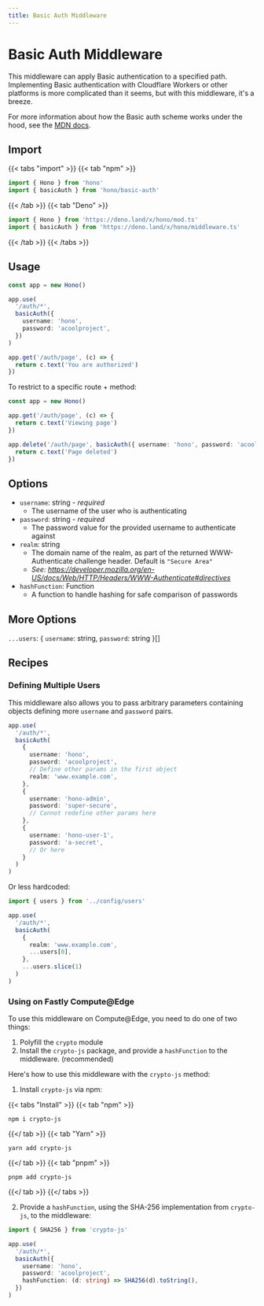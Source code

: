 ```yaml
---
title: Basic Auth Middleware
---
```


# Basic Auth Middleware

This middleware can apply Basic authentication to a specified path.
Implementing Basic authentication with Cloudflare Workers or other platforms is more complicated than it seems, but with this middleware, it's a breeze.

For more information about how the Basic auth scheme works under the hood, see the [MDN docs](https://developer.mozilla.org/en-US/docs/Web/HTTP/Authentication#basic_authentication_scheme).

## Import

{{< tabs "import" >}}
{{< tab "npm" >}}

```ts
import { Hono } from 'hono'
import { basicAuth } from 'hono/basic-auth'
```

{{< /tab >}}
{{< tab "Deno" >}}

```ts
import { Hono } from 'https://deno.land/x/hono/mod.ts'
import { basicAuth } from 'https://deno.land/x/hono/middleware.ts'
```

{{< /tab >}}
{{< /tabs >}}

## Usage

```ts
const app = new Hono()

app.use(
  '/auth/*',
  basicAuth({
    username: 'hono',
    password: 'acoolproject',
  })
)

app.get('/auth/page', (c) => {
  return c.text('You are authorized')
})
```

To restrict to a specific route + method:

```ts
const app = new Hono()

app.get('/auth/page', (c) => {
  return c.text('Viewing page')
})

app.delete('/auth/page', basicAuth({ username: 'hono', password: 'acoolproject' }), (c) => {
  return c.text('Page deleted')
})
```

## Options

- `username`: string - _required_
  - The username of the user who is authenticating
- `password`: string - _required_
  - The password value for the provided username to authenticate against
- `realm`: string
  - The domain name of the realm, as part of the returned WWW-Authenticate challenge header. Default is `"Secure Area"`
  - _See: https://developer.mozilla.org/en-US/docs/Web/HTTP/Headers/WWW-Authenticate#directives_
- `hashFunction`: Function
  - A function to handle hashing for safe comparison of passwords

## More Options

`...users`: { `username`: string, `password`: string }[]

## Recipes

### Defining Multiple Users

This middleware also allows you to pass arbitrary parameters containing objects defining more `username` and `password` pairs.

```ts
app.use(
  '/auth/*',
  basicAuth(
    {
      username: 'hono',
      password: 'acoolproject',
      // Define other params in the first object
      realm: 'www.example.com',
    },
    {
      username: 'hono-admin',
      password: 'super-secure',
      // Cannot redefine other params here
    },
    {
      username: 'hono-user-1',
      password: 'a-secret',
      // Or here
    }
  )
)
```

Or less hardcoded:

```ts
import { users } from '../config/users'

app.use(
  '/auth/*',
  basicAuth(
    {
      realm: 'www.example.com',
      ...users[0],
    },
    ...users.slice(1)
  )
)
```

### Using on Fastly Compute@Edge

To use this middleware on Compute@Edge, you need to do one of two things:

1. Polyfill the `crypto` module
2. Install the `crypto-js` package, and provide a `hashFunction` to the middleware. (recommended)

Here's how to use this middleware with the `crypto-js` method:

1. Install `crypto-js` via npm:

{{< tabs "Install" >}}
{{< tab "npm" >}}

```
npm i crypto-js
```

{{</ tab >}}
{{< tab "Yarn" >}}

```
yarn add crypto-js
```

{{</ tab >}}
{{< tab "pnpm" >}}

```
pnpm add crypto-js
```

{{</ tab >}}
{{</ tabs >}}

2. Provide a `hashFunction`, using the SHA-256 implementation from `crypto-js`, to the middleware:

```ts
import { SHA256 } from 'crypto-js'

app.use(
  '/auth/*',
  basicAuth({
    username: 'hono',
    password: 'acoolproject',
    hashFunction: (d: string) => SHA256(d).toString(),
  })
)
```
